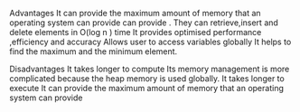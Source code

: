 Advantages
It can provide the maximum amount of memory that an operating system can provide can provide .
They can retrieve,insert and delete elements in O(log n ) time
It provides optimised performance ,efficiency and accuracy
Allows user to access variables globally
It helps to find the maximum and the minimum element.


Disadvantages
It takes longer to compute
Its memory management is more complicated because the heap memory is used globally.
It takes longer to execute
It can provide the maximum amount of memory that an operating system can provide

